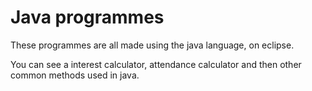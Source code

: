 
# Java programmes

These programmes are all made using the java language, on eclipse.

You can see a interest calculator, attendance calculator and then other common methods used in java.

